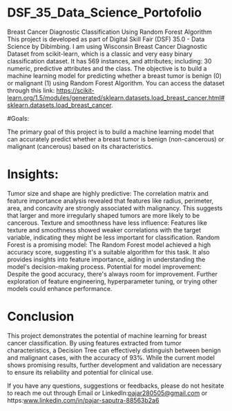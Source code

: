 # DSF_35_Data_Science_Portofolio
Breast Cancer Diagnostic Classification Using Random Forest Algorithm
This project is developed as part of Digital Skill Fair (DSF) 35.0 - Data Science by Dibimbing. I am using Wisconsin Breast Cancer Diagnostic Dataset from scikit-learn, which is a classic and very easy binary classification dataset. It has 569 instances, and attributes; including: 30 numeric, predictive attributes and the class. The objective is to build a machine learning model for predicting whether a breast tumor is benign (0) or malignant (1) using Random Forest Algorithm. You can access the dataset through this link: https://scikit-learn.org/1.5/modules/generated/sklearn.datasets.load_breast_cancer.html#sklearn.datasets.load_breast_cancer.

#Goals:

The primary goal of this project is to build a machine learning model that can accurately predict whether a breast tumor is benign (non-cancerous) or malignant (cancerous) based on its characteristics.

# Insights:

Tumor size and shape are highly predictive: The correlation matrix and feature importance analysis revealed that features like radius, perimeter, area, and concavity are strongly associated with malignancy. This suggests that larger and more irregularly shaped tumors are more likely to be cancerous.
Texture and smoothness have less influence: Features like texture and smoothness showed weaker correlations with the target variable, indicating they might be less important for classification.
Random Forest is a promising model: The Random Forest model achieved a high accuracy score, suggesting it's a suitable algorithm for this task. It also provides insights into feature importance, aiding in understanding the model's decision-making process.
Potential for model improvement: Despite the good accuracy, there's always room for improvement. Further exploration of feature engineering, hyperparameter tuning, or trying other models could enhance performance.
# Conclusion

This project demonstrates the potential of machine learning for breast cancer classification. By using features extracted from tumor characteristics, a Decision Tree can effectively distinguish between benign and malignant cases, with the accuracy of 93%. While the current model shows promising results, further development and validation are necessary to ensure its reliability and potential for clinical use.

If you have any questions, suggestions or feedbacks, please do not hesitate to reach me out through Email or 
LinkedIn:pajar280505@gmail.com or https:www.linkedin.com/in/pajar-saputra-88563b2a6
